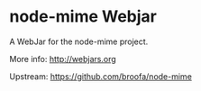 node-mime Webjar
===============

A WebJar for the node-mime project.

More info: http://webjars.org

Upstream: https://github.com/broofa/node-mime
